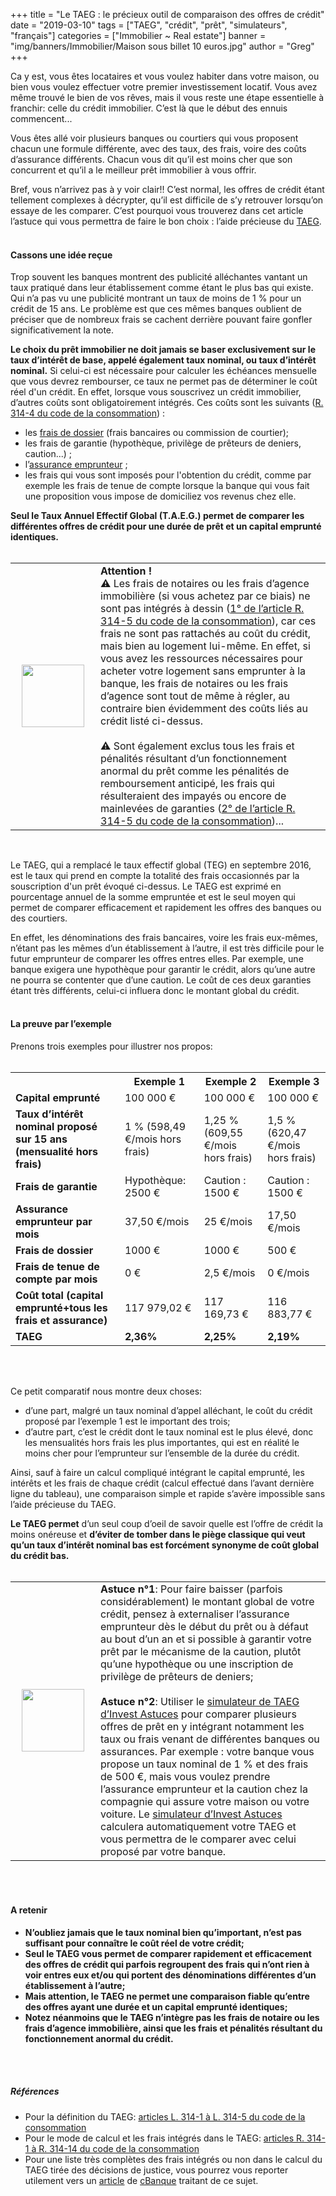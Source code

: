 +++
title = "Le TAEG : le précieux outil de comparaison des offres de crédit"
date = "2019-03-10"
tags = ["TAEG", "crédit", "prêt", "simulateurs", "français"]
categories = ["Immobilier ~ Real estate"]
banner = "img/banners/Immobilier/Maison sous billet 10 euros.jpg"
author = "Greg"
+++

Ca y est, vous êtes locataires et vous voulez habiter dans votre maison, ou bien vous voulez effectuer votre premier investissement locatif. Vous avez même trouvé le bien de vos rêves, mais il vous reste une étape essentielle à franchir: celle du crédit immobilier. C’est là que le début des ennuis commencent...

Vous êtes allé voir plusieurs banques ou courtiers qui vous proposent chacun une formule différente, avec des taux, des frais, voire des coûts d’assurance différents. Chacun vous dit qu’il est moins cher que son concurrent et qu’il a le meilleur prêt immobilier à vous offrir.

Bref, vous n’arrivez pas à y voir clair!! C’est normal, les offres de crédit étant tellement complexes à décrypter, qu’il est difficile de s’y retrouver lorsqu’on essaye de les comparer.
C’est pourquoi vous trouverez dans cet article l’astuce qui vous permettra de faire le bon choix : l’aide précieuse du [TAEG](https://investastuces.com/glossaire/#TAEG).
<br>
<br>

#### Cassons une idée reçue

Trop souvent les banques montrent des publicité alléchantes vantant un taux pratiqué dans leur établissement comme étant le plus bas qui existe. Qui n’a pas vu une publicité montrant un taux de moins de 1 % pour un crédit de 15 ans. Le problème est que ces mêmes banques oublient de préciser que de nombreux frais se cachent derrière pouvant faire gonfler significativement la note.

**Le choix du prêt immobilier ne doit jamais se baser exclusivement sur le taux d’intérêt de base, appelé également taux nominal, ou taux d’intérêt nominal.** Si celui-ci est nécessaire pour calculer les échéances mensuelle que vous devrez rembourser, ce taux ne permet pas de déterminer le coût réel d'un crédit. En effet, lorsque vous souscrivez un crédit immobilier, d’autres coûts sont obligatoirement intégrés. Ces coûts sont les suivants ([R. 314-4 du code de la consommation](https://www.legifrance.gouv.fr/affichCodeArticle.do?idArticle=LEGIARTI000032807610&cidTexte=LEGITEXT000006069565&dateTexte=20161001)) :  

- les [frais de dossier](https://investastuces.com/glossaire/#fraisdedossier) (frais bancaires ou commission de courtier);
- les frais de garantie (hypothèque, privilège de prêteurs de deniers, caution...) ;
- l’[assurance emprunteur](https://investastuces.com/glossaire/#assuranceemprunteur) ;
- les frais qui vous sont imposés pour l'obtention du crédit, comme par exemple les frais de tenue de compte lorsque la banque qui vous fait une proposition vous impose de domiciliez vos revenus chez elle. 

**Seul le Taux Annuel Effectif Global (T.A.E.G.) permet de comparer les différentes offres de crédit pour une durée de prêt et un capital emprunté identiques.**
<br>
<br>


<table class="hoverTable">
<tr>
</tr>
<tr>
<td> <img src="/img/Investastuces-warning.png" align="center" style="width:100px;" hspace="10"/>
<td>  <b>Attention !</b>
<br>
&#9888; <bb>Les frais de notaires ou les frais d’agence immobilière (si vous achetez par ce biais) ne sont pas intégrés à dessin</b> (<a href="https://www.legifrance.gouv.fr/affichCodeArticle.do?cidTexte=LEGITEXT000006069565&idArticle=LEGIARTI000032807612">1° de l’article R. 314-5 du code de la consommation</a>), car ces frais ne sont pas rattachés au coût du crédit, mais bien au logement lui-même. En effet, si vous avez les ressources nécessaires pour acheter votre logement sans emprunter à la banque, les frais de notaires ou les frais d’agence sont tout de même à régler, au contraire bien évidemment des coûts liés au crédit listé ci-dessus.
<br>
<br>
&#9888; Sont également exclus tous les frais et pénalités résultant d’un fonctionnement anormal du prêt comme les pénalités de remboursement anticipé, les frais qui résulteraient des impayés ou encore de mainlevées de garanties (<a href="https://www.legifrance.gouv.fr/affichCodeArticle.do?cidTexte=LEGITEXT000006069565&idArticle=LEGIARTI000032807612">2° de l’article R. 314-5 du code de la consommation</a>)...
</tr>
</table>
<br>




Le TAEG, qui a remplacé le taux effectif global (TEG) en septembre 2016, est le taux qui prend en compte la totalité des frais occasionnés par la souscription d'un prêt évoqué ci-dessus. Le TAEG est exprimé en pourcentage annuel de la somme empruntée et est le seul moyen qui permet de comparer efficacement et rapidement les offres des banques ou des courtiers.

En effet, les dénominations des frais bancaires, voire les frais eux-mêmes, n’étant pas les mêmes d’un établissement à l’autre, il est très difficile pour le futur emprunteur de comparer les offres entres elles. Par exemple, une banque exigera une hypothèque pour garantir le crédit, alors qu’une autre ne pourra se contenter que d’une caution. Le coût de ces deux garanties étant très différents, celui-ci influera donc le montant global du crédit.
<br>
<br>

<h4>La preuve par l’exemple</h4>

Prenons trois exemples pour illustrer nos propos: 
<br>
<br>

<table class="hoverTable">
  <tr>
    <th></th>
    <th>Exemple 1</th> 
    <th>Exemple 2</th>
    <th>Exemple 3</th>

  </tr>
  <tr>
    <td><b>Capital emprunté</b></td>
    <td>100 000 €</td> 
    <td>100 000 €</td>
    <td>100 000 €</td>
  </tr>
    <tr>
    <td><b>Taux d’intérêt nominal proposé sur 15 ans (mensualité hors frais)</b>
</td>
    <td>1 % (598,49 €/mois hors frais)
</td> 
    <td>1,25 % (609,55 €/mois hors frais) </td>
    <td>1,5 % (620,47 €/mois hors frais)
</td>
  </tr>
   <tr>
    <td><b>Frais de garantie</b></td>
    <td>Hypothèque: 2500 €</td> 
    <td>Caution : 1500 €</td>
    <td>Caution : 1500 €</td>
  </tr>
     <tr>
    <td><b>Assurance emprunteur par mois</b></td>
    <td>37,50 €/mois</td> 
    <td>25 €/mois</td>
    <td>17,50 €/mois</td>
  </tr>
       <tr>
    <td><b>Frais de dossier</b></td>
    <td>1000 €</td> 
    <td>1000 €</td>
    <td>500 €</td>
  </tr>
         <tr>
    <td><b>Frais de tenue de compte par mois</b></td>
    <td>0 €</td> 
    <td>2,5 €/mois</td>
    <td>0 €/mois</td>
  </tr>
           <tr>
    <td><b>Coût total (capital emprunté+tous les frais et assurance)</b></td>
    <td>117 979,02 €</td> 
    <td>117 169,73 €</td>
    <td>116 883,77 €</td>
  </tr>
             <tr>
    <td><b>TAEG</b></td>
    <td><b>2,36%</b></td> 
    <td><b>2,25%</b></td>
    <td><b>2,19%</b></td>
  </tr>
</table>
<br>
<br>

Ce petit comparatif nous montre deux choses:  

- d’une part, malgré un taux nominal d’appel alléchant, le coût du crédit proposé par l’exemple 1 est le important des trois;  
- d’autre part, c’est le crédit dont le taux nominal est le plus élevé, donc les mensualités hors frais les plus importantes, qui est en réalité le moins cher pour l’emprunteur sur l’ensemble de la durée du crédit. 

Ainsi, sauf à faire un calcul compliqué intégrant le capital emprunté, les intérêts et les frais de chaque crédit (calcul effectué dans l’avant dernière ligne du tableau), une comparaison simple et rapide s’avère impossible sans l’aide précieuse du TAEG. 

<b>Le TAEG permet</b> d’un seul coup d’oeil de savoir quelle est l’offre de crédit la moins onéreuse et <b>d’éviter de tomber dans le piège classique qui veut qu’un taux d’intérêt nominal bas est forcément synonyme de coût global du crédit bas.</b>
<br>
<br>

<table class="hoverTable">
<tr>
</tr>
<tr>
<td> <img src="/img/Investastuces-lightbulb-plural.png" align="center" style="width:100px;" hspace="10"/>
<td>  <b>Astuce n°1</b>: Pour faire baisser (parfois considérablement) le montant global de votre crédit, pensez à externaliser l’assurance emprunteur dès le début du prêt ou à défaut au bout d’un an et si possible à garantir votre prêt par le mécanisme de la caution, plutôt qu’une hypothèque ou une inscription de privilège de prêteurs de deniers; 
 <br>
 <br>
<b>Astuce n°2</b>: Utiliser le <a href="https://investastuces.com/simulateurs">simulateur de TAEG d’Invest Astuces</a> pour comparer plusieurs offres de prêt en y intégrant notamment les taux ou frais venant de différentes banques ou assurances. Par exemple : votre banque vous propose un taux nominal de 1 % et des frais de 500 €, mais vous voulez prendre l’assurance emprunteur et la caution chez la compagnie qui assure votre maison ou votre voiture. Le <a href="https://investastuces.com/simulateurs">simulateur d’Invest Astuces</a> calculera automatiquement votre TAEG et vous permettra de le comparer avec celui proposé par votre banque.
</tr>
</table>

<br>
<br>

#### A retenir

- **N’oubliez jamais que le taux nominal bien qu’important, n’est pas suffisant pour connaître le coût réel de votre crédit;**
- **Seul le TAEG vous permet de comparer rapidement et efficacement des offres de crédit qui parfois regroupent des frais qui n’ont rien à voir entres eux et/ou qui portent des dénominations différentes d’un établissement à l’autre;** 
- **Mais attention, le TAEG ne permet une comparaison fiable qu’entre des offres ayant une durée et un capital emprunté identiques;**
- **Notez néanmoins que le TAEG n’intègre pas les frais de notaire ou les frais d’agence immobilière, ainsi que les frais et pénalités résultant du fonctionnement anormal du crédit.**
<br>
<br>

##### Références  

- Pour la définition du TAEG: [articles L. 314-1 à L. 314-5 du code de la consommation](https://www.legifrance.gouv.fr/affichCodeArticle.do?cidTexte=LEGITEXT000006069565&idArticle=LEGIARTI000032303351)
- Pour le mode de calcul et les frais intégrés dans le TAEG: [articles R. 314-1 à R. 314-14 du code de la consommation](https://www.legifrance.gouv.fr/affichCodeArticle.do?cidTexte=LEGITEXT000006069565&idArticle=LEGIARTI000032807604&dateTexte=&categorieLien=cid)
- Pour une liste très complètes des frais intégrés ou non dans le calcul du TAEG tirée des décisions de justice, vous pourrez vous reporter utilement vers un [article](https://www.cbanque.com/credit/teg-jurisprudence.php) de [cBanque](https://www.cbanque.com/) traitant de ce sujet.
